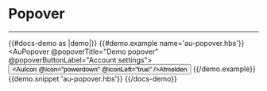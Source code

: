 # Popover

---

{{#docs-demo as |demo|}}
  {{#demo.example name='au-popover.hbs'}}
    <AuPopover @popoverTitle="Demo popover" @popoverButtonLabel="Account settings">
      <button class="au-c-popover__item" role="menuitem">
        <AuIcon @icon="powerdown" @iconLeft="true" />Afmelden
      </button>
    </AuPopover>
  {{/demo.example}}
  {{demo.snippet 'au-popover.hbs'}}
{{/docs-demo}}
